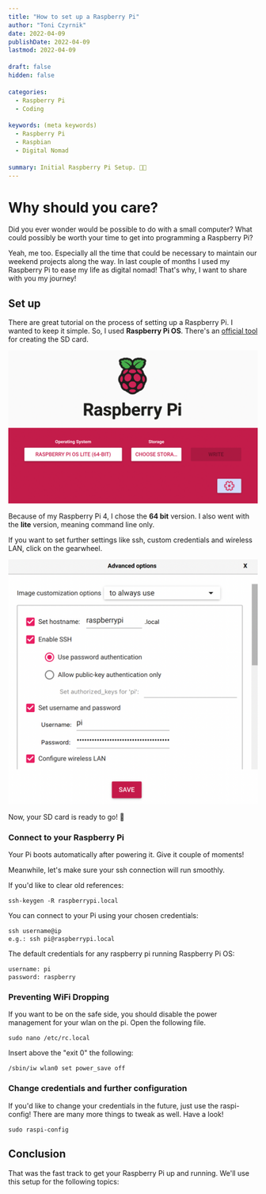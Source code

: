 ```yaml
---
title: "How to set up a Raspberry Pi"
author: "Toni Czyrnik"
date: 2022-04-09
publishDate: 2022-04-09
lastmod: 2022-04-09

draft: false
hidden: false

categories:
  - Raspberry Pi
  - Coding

keywords: (meta keywords)
  - Raspberry Pi
  - Raspbian
  - Digital Nomad

summary: Initial Raspberry Pi Setup. 👨‍💻
---
```


# Why should you care?

Did you ever wonder would be possible to do with a small computer? What could possibly be worth your time to get into programming a Raspberry Pi?

Yeah, me too. Especially all the time that could be necessary to maintain our weekend projects along the way. In last couple of months I used my Raspberry Pi to ease my life as digital nomad! That's why, I want to share with you my journey! 

## Set up

There are great tutorial on the process of setting up a Raspberry Pi. I wanted to keep it simple. So, I used **Raspberry Pi OS**. There's an [official tool](https://www.raspberrypi.com/software/) for creating the SD card. 

![Official Tool](./tool.png)

Because of my Raspberry Pi 4, I chose the **64 bit** version. I also went with the **lite** version, meaning command line only.

If you want to set further settings like ssh, custom credentials and wireless LAN, click on the gearwheel.

![Advanced Options](./options.png)

Now, your SD card is ready to go! 🎉

### Connect to your Raspberry Pi

Your Pi boots automatically after powering it. Give it couple of moments!

Meanwhile, let's make sure your ssh connection will run smoothly.

If you'd like to clear old references:

	ssh-keygen -R raspberrypi.local
	
You can connect to your Pi using your chosen credentials:

	ssh username@ip
	e.g.: ssh pi@raspberrypi.local

The default credentials for any raspberry pi running Raspberry Pi OS:

	username: pi
	password: raspberry
	

### Preventing WiFi Dropping

If you want to be on the safe side, you should disable the power management for your wlan on the pi. Open the following file.

	sudo nano /etc/rc.local
	
Insert above the "exit 0" the following: 

	/sbin/iw wlan0 set power_save off
	
### Change credentials and further configuration

If you'd like to change your credentials in the future, just use the raspi-config! There are many more things to tweak as well. Have a look!

	sudo raspi-config

## Conclusion

That was the fast track to get your Raspberry Pi up and running. We'll use this setup for the following topics:

